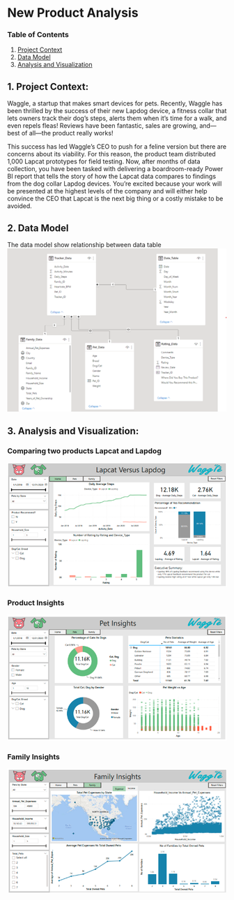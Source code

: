 # New Product Analysis

### Table of Contents
1. [Project Context](#context)
2. [Data Model](#data)
3. [Analysis and Visualization](#analysis)

## 1. Project Context<a id = "context"></a>:

Waggle, a startup that makes smart devices for pets. Recently, Waggle has been thrilled by the success of their new Lapdog device, a fitness collar that lets owners track their dog’s steps, alerts them when it’s time for a walk, and even repels fleas! Reviews have been fantastic, sales are growing, and—best of all—the product really works!

This success has led Waggle’s CEO to push for a feline version but there are concerns about its viability. For this reason, the product team distributed 1,000 Lapcat prototypes for field testing. Now, after months of data collection, you have been tasked with delivering a boardroom-ready Power BI report that tells the story of how the Lapcat data compares to findings from the dog collar Lapdog devices. You’re excited because your work will be presented at the highest levels of the company and will either help convince the CEO that Lapcat is the next big thing or a costly mistake to be avoided.
## 2. Data Model<a id="data"></a>

The data model show relationship between data table
![Data Model](https://github.com/KEVIN-VN642/Power-BI_Product-Analysis/blob/master/images/Data%20Model.png)
## 3. Analysis and Visualization:

### Comparing two products Lapcat and Lapdog
![Lapcat vs Lapdog](https://github.com/KEVIN-VN642/Power-BI_Product-Analysis/blob/master/images/Lapcat%20Vs%20Lapdog.png)
### Product Insights
![Pet Insights](https://github.com/KEVIN-VN642/Power-BI_Product-Analysis/blob/master/images/Pet%20Insights.png)
### Family Insights
![Family Insights](https://github.com/KEVIN-VN642/Power-BI_Product-Analysis/blob/master/images/Family%20Insights.png)

